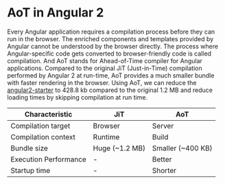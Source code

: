 # AoT in Angular 2

Every Angular application requires a compilation process before they can run in the browser. The enriched components and templates provided by Angular cannot be understood by the browser directly. The process where Angular-specific code gets converted to browser-friendly code is called compilation. And AoT stands for Ahead-of-Time compiler for Angular applications. Compared to the original JiT (Just-in-Time) compilation performed by Angular 2 at run-time, AoT provides a much smaller bundle with faster rendering in the browser. Using AoT, we can reduce the [angular2-starter](https://github.com/rangle/angular2-starter/pull/149) to 428.8 kb compared to the original 1.2 MB and reduce loading times by skipping compilation at run time.

| Characteristic        | JiT          | AoT               |
| --------------------- | ------------ | ----------------- |
| Compilation target    | Browser      | Server            |
| Compilation context   | Runtime      | Build             |
| Bundle size           | Huge (~1.2 MB) | Smaller (~400 KB) |
| Execution Performance | -            | Better            |
| Startup time          | -            | Shorter           |
